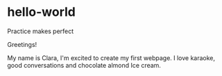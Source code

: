 # hello-world
Practice makes perfect

Greetings!

My name is Clara, I'm excited to create my first webpage. I love karaoke, good conversations and chocolate almond Ice cream. 
